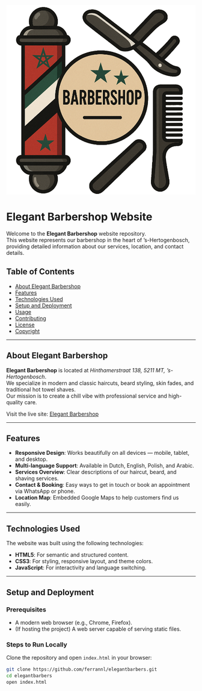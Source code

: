 ![Company Logo](./logo-min.png "Elegant Barbershop Logo")

# Elegant Barbershop Website

Welcome to the **Elegant Barbershop** website repository.  
This website represents our barbershop in the heart of ’s-Hertogenbosch, providing detailed information about our services, location, and contact details.

## Table of Contents

- [About Elegant Barbershop](#about-elegant-barbershop)
- [Features](#features)
- [Technologies Used](#technologies-used)
- [Setup and Deployment](#setup-and-deployment)
- [Usage](#usage)
- [Contributing](#contributing)
- [License](#license)
- [Copyright](#copyright)

---

## About Elegant Barbershop

**Elegant Barbershop** is located at *Hinthamerstraat 138, 5211 MT, ’s-Hertogenbosch*.  
We specialize in modern and classic haircuts, beard styling, skin fades, and traditional hot towel shaves.  
Our mission is to create a chill vibe with professional service and high-quality care.  

Visit the live site: [Elegant Barbershop](https://ferrannl.github.io/elegantbarbers/index.html)

---

## Features

- **Responsive Design**: Works beautifully on all devices — mobile, tablet, and desktop.
- **Multi-language Support**: Available in Dutch, English, Polish, and Arabic.
- **Services Overview**: Clear descriptions of our haircut, beard, and shaving services.
- **Contact & Booking**: Easy ways to get in touch or book an appointment via WhatsApp or phone.
- **Location Map**: Embedded Google Maps to help customers find us easily.

---

## Technologies Used

The website was built using the following technologies:

- **HTML5**: For semantic and structured content.
- **CSS3**: For styling, responsive layout, and theme colors.
- **JavaScript**: For interactivity and language switching.

---

## Setup and Deployment

### Prerequisites
- A modern web browser (e.g., Chrome, Firefox).
- (If hosting the project) A web server capable of serving static files.

### Steps to Run Locally
Clone the repository and open `index.html` in your browser:

```bash
git clone https://github.com/ferrannl/elegantbarbers.git
cd elegantbarbers
open index.html
